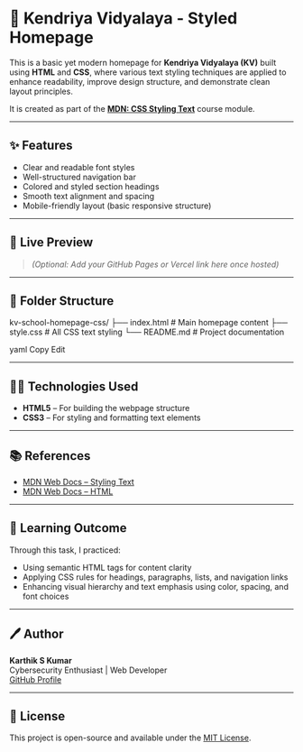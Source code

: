 # 🏫 Kendriya Vidyalaya - Styled Homepage

This is a basic yet modern homepage for **Kendriya Vidyalaya (KV)** built using **HTML** and **CSS**, where various text styling techniques are applied to enhance readability, improve design structure, and demonstrate clean layout principles.

It is created as part of the **[MDN: CSS Styling Text](https://developer.mozilla.org/en-US/docs/Learn/CSS/Styling_text)** course module.

---

## ✨ Features

- Clear and readable font styles
- Well-structured navigation bar
- Colored and styled section headings
- Smooth text alignment and spacing
- Mobile-friendly layout (basic responsive structure)

---

## 🔗 Live Preview

> _(Optional: Add your GitHub Pages or Vercel link here once hosted)_

---

## 📁 Folder Structure

kv-school-homepage-css/
├── index.html # Main homepage content
├── style.css # All CSS text styling
└── README.md # Project documentation

yaml
Copy
Edit

---

## 👨‍💻 Technologies Used

- **HTML5** – For building the webpage structure  
- **CSS3** – For styling and formatting text elements

---

## 📚 References

- [MDN Web Docs – Styling Text](https://developer.mozilla.org/en-US/docs/Learn/CSS/Styling_text)
- [MDN Web Docs – HTML](https://developer.mozilla.org/en-US/docs/Learn/HTML)

---

## 🧠 Learning Outcome

Through this task, I practiced:

- Using semantic HTML tags for content clarity
- Applying CSS rules for headings, paragraphs, lists, and navigation links
- Enhancing visual hierarchy and text emphasis using color, spacing, and font choices

---

## 🖊️ Author

**Karthik S Kumar**  
Cybersecurity Enthusiast | Web Developer  
[GitHub Profile](https://github.com/karthiks-kumar)

---

## 📄 License

This project is open-source and available under the [MIT License](LICENSE).
